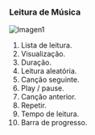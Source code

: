 ### Leitura de Música

![Imagen1](http://static.energysistem.com/images/manuals/42235/561685d5f3d83.jpg)

1. Lista de leitura.
2. Visualização.
3. Duração.
4. Leitura aleatória.
5. Canção seguinte.
6. Play / pause.
7. Canção anterior.
8. Repetir.
9. Tempo de leitura.
10. Barra de progresso.
